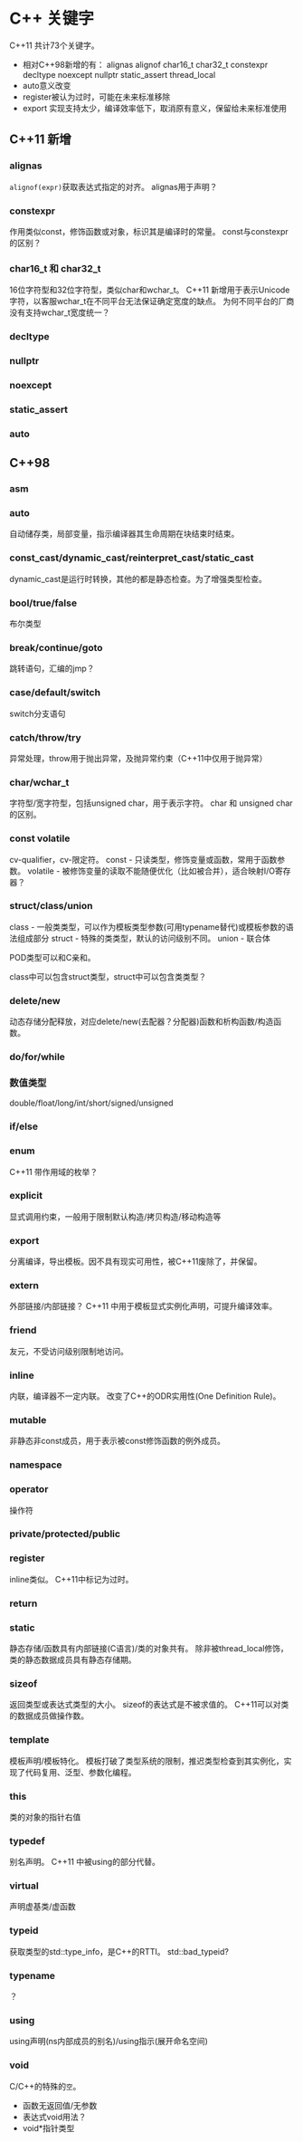 # C++ 关键字
C++11 共计73个关键字。

+ 相对C++98新增的有：
alignas alignof char16_t char32_t constexpr decltype noexcept nullptr static_assert thread_local
+ auto意义改变
+ register被认为过时，可能在未来标准移除
+ export 实现支持太少，编译效率低下，取消原有意义，保留给未来标准使用

## C++11 新增
### alignas
`alignof(expr)`获取表达式指定的对齐。
alignas用于声明？

### constexpr
作用类似const，修饰函数或对象，标识其是编译时的常量。
const与constexpr的区别？

### char16_t 和 char32_t
16位字符型和32位字符型，类似char和wchar_t。
C++11 新增用于表示Unicode字符，以客服wchar_t在不同平台无法保证确定宽度的缺点。
为何不同平台的厂商没有支持wchar_t宽度统一？

### decltype

### nullptr

### noexcept

### static_assert

### auto

## C++98
### asm

### auto
自动储存类，局部变量，指示编译器其生命周期在块结束时结束。

### const_cast/dynamic_cast/reinterpret_cast/static_cast
dynamic_cast是运行时转换，其他的都是静态检查。为了增强类型检查。

### bool/true/false
布尔类型
### break/continue/goto
跳转语句，汇编的jmp？

### case/default/switch
switch分支语句

### catch/throw/try
异常处理，throw用于抛出异常，及抛异常约束（C++11中仅用于抛异常）

### char/wchar_t
字符型/宽字符型，包括unsigned char，用于表示字符。
char 和 unsigned char的区别。

### const volatile
cv-qualifier，cv-限定符。
const - 只读类型，修饰变量或函数，常用于函数参数。
volatile - 被修饰变量的读取不能随便优化（比如被合并），适合映射I/O寄存器？

### struct/class/union
class - 一般类类型，可以作为模板类型参数(可用typename替代)或模板参数的语法组成部分
struct - 特殊的类类型，默认的访问级别不同。
union - 联合体

POD类型可以和C亲和。

class中可以包含struct类型，struct中可以包含类类型？

### delete/new
动态存储分配释放，对应delete/new(去配器？分配器)函数和析构函数/构造函数。

### do/for/while

### 数值类型
double/float/long/int/short/signed/unsigned

### if/else

### enum
C++11 带作用域的枚举？

### explicit
显式调用约束，一般用于限制默认构造/拷贝构造/移动构造等

### export
分离编译，导出模板。因不具有现实可用性，被C++11废除了，并保留。

### extern
外部链接/内部链接？
C++11 中用于模板显式实例化声明，可提升编译效率。

### friend
友元，不受访问级别限制地访问。

### inline
内联，编译器不一定内联。
改变了C++的ODR实用性(One Definition Rule)。

### mutable
非静态非const成员，用于表示被const修饰函数的例外成员。

### namespace

### operator
操作符

### private/protected/public

### register
inline类似。
C++11中标记为过时。
### return

### static
静态存储/函数具有内部链接(C语言)/类的对象共有。
除非被thread_local修饰，类的静态数据成员具有静态存储期。

### sizeof
返回类型或表达式类型的大小。
sizeof的表达式是不被求值的。
C++11可以对类的数据成员做操作数。

### template
模板声明/模板特化。
模板打破了类型系统的限制，推迟类型检查到其实例化，实现了代码复用、泛型、参数化编程。

### this
类的对象的指针右值

### typedef
别名声明。
C++11 中被using的部分代替。

### virtual
声明虚基类/虚函数

### typeid
获取类型的std::type_info，是C++的RTTI。
std::bad_typeid?

### typename
？

### using
using声明(ns内部成员的别名)/using指示(展开命名空间)

### void
C/C++的特殊的`空`。
+ 函数无返回值/无参数
+ 表达式void用法？
+ void*指针类型
